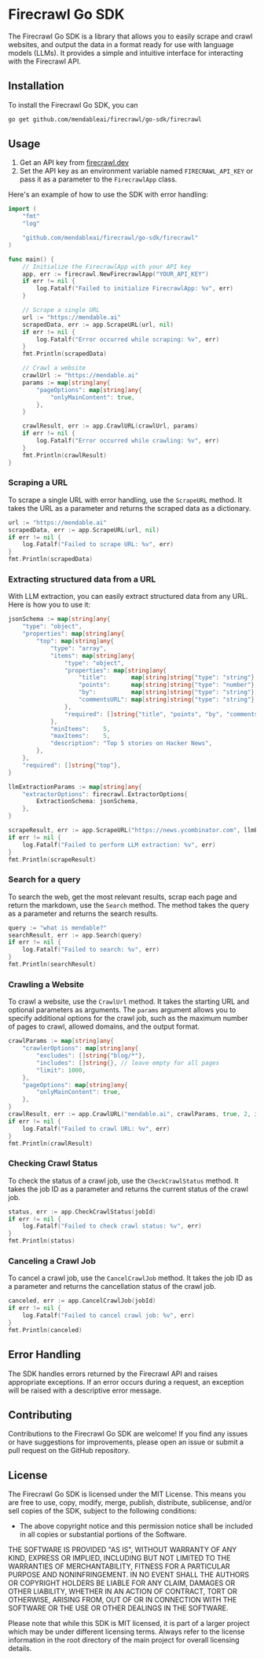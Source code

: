 # Firecrawl Go SDK

The Firecrawl Go SDK is a library that allows you to easily scrape and crawl websites, and output the data in a format ready for use with language models (LLMs). It provides a simple and intuitive interface for interacting with the Firecrawl API.

## Installation

To install the Firecrawl Go SDK, you can

```bash
go get github.com/mendableai/firecrawl/go-sdk/firecrawl
```

## Usage

1. Get an API key from [firecrawl.dev](https://firecrawl.dev)
2. Set the API key as an environment variable named `FIRECRAWL_API_KEY` or pass it as a parameter to the `FirecrawlApp` class.


Here's an example of how to use the SDK with error handling:

```go
import (
	"fmt"
	"log"

	"github.com/mendableai/firecrawl/go-sdk/firecrawl"
)

func main() {
	// Initialize the FirecrawlApp with your API key
	app, err := firecrawl.NewFirecrawlApp("YOUR_API_KEY")
	if err != nil {
		log.Fatalf("Failed to initialize FirecrawlApp: %v", err)
	}

	// Scrape a single URL
	url := "https://mendable.ai"
	scrapedData, err := app.ScrapeURL(url, nil)
	if err != nil {
		log.Fatalf("Error occurred while scraping: %v", err)
	}
	fmt.Println(scrapedData)

	// Crawl a website
	crawlUrl := "https://mendable.ai"
	params := map[string]any{
		"pageOptions": map[string]any{
			"onlyMainContent": true,
		},
	}

	crawlResult, err := app.CrawlURL(crawlUrl, params)
	if err != nil {
		log.Fatalf("Error occurred while crawling: %v", err)
	}
	fmt.Println(crawlResult)
}
```

### Scraping a URL

To scrape a single URL with error handling, use the `ScrapeURL` method. It takes the URL as a parameter and returns the scraped data as a dictionary.

```go
url := "https://mendable.ai"
scrapedData, err := app.ScrapeURL(url, nil)
if err != nil {
	log.Fatalf("Failed to scrape URL: %v", err)
}
fmt.Println(scrapedData)
```

### Extracting structured data from a URL

With LLM extraction, you can easily extract structured data from any URL. Here is how you to use it:

```go
jsonSchema := map[string]any{
	"type": "object",
	"properties": map[string]any{
		"top": map[string]any{
			"type": "array",
			"items": map[string]any{
				"type": "object",
				"properties": map[string]any{
					"title":       map[string]string{"type": "string"},
					"points":      map[string]string{"type": "number"},
					"by":          map[string]string{"type": "string"},
					"commentsURL": map[string]string{"type": "string"},
				},
				"required": []string{"title", "points", "by", "commentsURL"},
			},
			"minItems":    5,
			"maxItems":    5,
			"description": "Top 5 stories on Hacker News",
		},
	},
	"required": []string{"top"},
}

llmExtractionParams := map[string]any{
	"extractorOptions": firecrawl.ExtractorOptions{
		ExtractionSchema: jsonSchema,
	},
}

scrapeResult, err := app.ScrapeURL("https://news.ycombinator.com", llmExtractionParams)
if err != nil {
	log.Fatalf("Failed to perform LLM extraction: %v", err)
}
fmt.Println(scrapeResult)
```

### Search for a query

To search the web, get the most relevant results, scrap each page and return the markdown, use the `Search` method. The method takes the query as a parameter and returns the search results.


```go
query := "what is mendable?"
searchResult, err := app.Search(query)
if err != nil {
	log.Fatalf("Failed to search: %v", err)
}
fmt.Println(searchResult)
```

### Crawling a Website

To crawl a website, use the `CrawlUrl` method. It takes the starting URL and optional parameters as arguments. The `params` argument allows you to specify additional options for the crawl job, such as the maximum number of pages to crawl, allowed domains, and the output format.

```go
crawlParams := map[string]any{
	"crawlerOptions": map[string]any{
		"excludes": []string{"blog/*"},
		"includes": []string{}, // leave empty for all pages
		"limit": 1000,
	},
	"pageOptions": map[string]any{
		"onlyMainContent": true,
	},
}
crawlResult, err := app.CrawlURL("mendable.ai", crawlParams, true, 2, idempotencyKey)
if err != nil {
	log.Fatalf("Failed to crawl URL: %v", err)
}
fmt.Println(crawlResult)
```

### Checking Crawl Status

To check the status of a crawl job, use the `CheckCrawlStatus` method. It takes the job ID as a parameter and returns the current status of the crawl job.

```go
status, err := app.CheckCrawlStatus(jobId)
if err != nil {
	log.Fatalf("Failed to check crawl status: %v", err)
}
fmt.Println(status)
```

### Canceling a Crawl Job
To cancel a crawl job, use the `CancelCrawlJob` method. It takes the job ID as a parameter and returns the cancellation status of the crawl job.

```go
canceled, err := app.CancelCrawlJob(jobId)
if err != nil {
	log.Fatalf("Failed to cancel crawl job: %v", err)
}
fmt.Println(canceled)
```

## Error Handling

The SDK handles errors returned by the Firecrawl API and raises appropriate exceptions. If an error occurs during a request, an exception will be raised with a descriptive error message.

## Contributing

Contributions to the Firecrawl Go SDK are welcome! If you find any issues or have suggestions for improvements, please open an issue or submit a pull request on the GitHub repository.

## License

The Firecrawl Go SDK is licensed under the MIT License. This means you are free to use, copy, modify, merge, publish, distribute, sublicense, and/or sell copies of the SDK, subject to the following conditions:

- The above copyright notice and this permission notice shall be included in all copies or substantial portions of the Software.

THE SOFTWARE IS PROVIDED "AS IS", WITHOUT WARRANTY OF ANY KIND, EXPRESS OR IMPLIED, INCLUDING BUT NOT LIMITED TO THE WARRANTIES OF MERCHANTABILITY, FITNESS FOR A PARTICULAR PURPOSE AND NONINFRINGEMENT. IN NO EVENT SHALL THE AUTHORS OR COPYRIGHT HOLDERS BE LIABLE FOR ANY CLAIM, DAMAGES OR OTHER LIABILITY, WHETHER IN AN ACTION OF CONTRACT, TORT OR OTHERWISE, ARISING FROM, OUT OF OR IN CONNECTION WITH THE SOFTWARE OR THE USE OR OTHER DEALINGS IN THE SOFTWARE.

Please note that while this SDK is MIT licensed, it is part of a larger project which may be under different licensing terms. Always refer to the license information in the root directory of the main project for overall licensing details.
